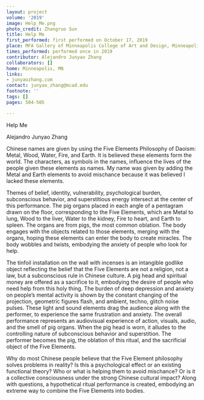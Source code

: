 ```yaml
---
layout: project
volume: '2019'
image: Help_Me.png
photo_credit: Zhangruo Sun
title: Help Me
first_performed: first performed on October 17, 2019
place: MFA Gallery of Minneapolis College of Art and Design, Minneapolis, MN
times_performed: performed once in 2019
contributor: Alejandro Junyao Zhang
collaborators: []
home: Minneapolis, MN
links:
- junyaozhang.com
contact: junyao_zhang@mcad.edu
footnote: ''
tags: []
pages: 504-505

---
```


Help Me

Alejandro Junyao Zhang

Chinese names are given by using the Five Elements Philosophy of Daoism: Metal, Wood, Water, Fire, and Earth. It is believed these elements form the world. The characters, as symbols in the names, influence the lives of the people given these elements as names. My name was given by adding the Metal and Earth elements to avoid mischance because it was believed I lacked these elements.

Themes of belief, identity, vulnerability, psychological burden, subconscious behavior, and superstitious energy intersect at the center of this performance. The pig organs placed in each angle of a pentagram drawn on the floor, corresponding to the Five Elements, which are Metal to lung, Wood to the liver, Water to the kidney, Fire to heart, and Earth to spleen. The organs are from pigs, the most common oblation. The body engages with the objects related to those elements, merging with the organs, hoping these elements can enter the body to create miracles. The body wobbles and twists, embodying the anxiety of people who look for help.

The tinfoil installation on the wall with incenses is an intangible godlike object reflecting the belief that the Five Elements are not a religion, not a law, but a subconscious rule in Chinese culture. A pig head and spiritual money are offered as a sacrifice to it, embodying the desire of people who need help from this holy thing. The burden of deep depression and anxiety on people’s mental activity is shown by the constant changing of the projection, geometric figures flash, and ambient, techno, glitch noise pulses. These light and sound elements drag the audience along with the performer, to experience the same frustration and anxiety. The overall performance represents an audiovisual experience of action, visuals, audio, and the smell of pig organs. When the pig head is worn, it alludes to the controlling nature of subconscious behavior and superstition. The performer becomes the pig, the oblation of this ritual, and the sacrificial object of the Five Elements.

Why do most Chinese people believe that the Five Element philosophy solves problems in reality? Is this a psychological effect or an existing functional theory? Who or what is helping them to avoid mischance? Or is it a collective consciousness under the strong Chinese cultural impact? Along with questions, a hypothetical ritual performance is created, embodying an extreme way to combine the Five Elements into bodies.
